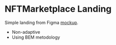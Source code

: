 # NFTMarketplace Landing
Simple landing from Figma [mockup](https://www.figma.com/design/4vWGnA8EyaQamCEIYOV3qu/NFTMarketplace--Community-?node-id=1-288&t=cVFhK5UNctGF9CDv-0).
- Non-adaptive
- Using BEM metodology
